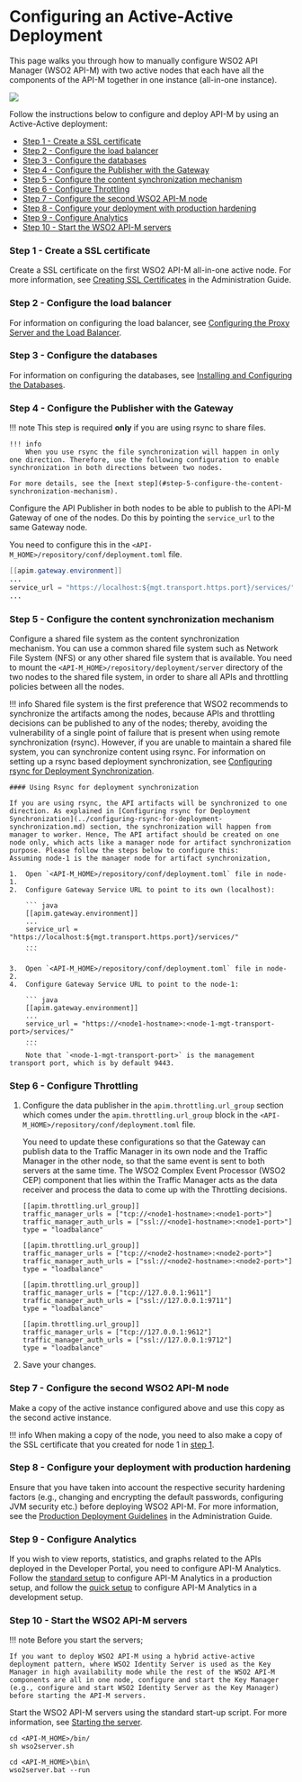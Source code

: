 # Configuring an Active-Active Deployment

This page walks you through how to manually configure WSO2 API Manager (WSO2 API-M) with two active nodes that each have all the components of the API-M together in one instance (all-in-one instance).

![](../../../assets/img/install-and-setup/active-active-deployment.png)

Follow the instructions below to configure and deploy API-M by using an Active-Active deployment:

-   [Step 1 - Create a SSL certificate](#step-1-create-a-ssl-certificate)
-   [Step 2 - Configure the load balancer](#step-2-configure-the-load-balancer)
-   [Step 3 - Configure the databases](#step-3-configure-the-databases)
-   [Step 4 - Configure the Publisher with the Gateway](#step-4-configure-the-publisher-with-the-gateway)
-   [Step 5 - Configure the content synchronization mechanism](#step-5-configure-the-content-synchronization-mechanism)
-   [Step 6 - Configure Throttling](#step-6-configure-throttling)
-   [Step 7 - Configure the second WSO2 API-M node](#step-7-configure-the-second-wso2-api-m-node)
-   [Step 8 - Configure your deployment with production hardening](#step-8-configure-your-deployment-with-production-hardening)
-   [Step 9 - Configure Analytics](#step-9-configure-analytics)
-   [Step 10 - Start the WSO2 API-M servers](#step-10-start-the-wso2-api-m-servers)

### Step 1 - Create a SSL certificate

Create a SSL certificate on the first WSO2 API-M all-in-one active node. For more information, see [Creating SSL Certificates](https://docs.wso2.com/display/ADMIN44x/Creating+New+Keystores) in the Administration Guide.

### Step 2 - Configure the load balancer

For information on configuring the load balancer, see [Configuring the Proxy Server and the Load Balancer](../configuring-the-proxy-server-and-the-load-balancer.md).

### Step 3 - Configure the databases

For information on configuring the databases, see [Installing and Configuring the Databases](../../SettingUpDatabases/overview.md).

### Step 4 - Configure the Publisher with the Gateway

!!! note
    This step is required **only** if you are using rsync to share files.

    !!! info
        When you use rsync the file synchronization will happen in only one direction. Therefore, use the following configuration to enable synchronization in both directions between two nodes.

    For more details, see the [next step](#step-5-configure-the-content-synchronization-mechanism).

Configure the API Publisher in both nodes to be able to publish to the API-M Gateway of one of the nodes. Do this by pointing the `service_url` to the same Gateway node.

You need to configure this in the `<API-M_HOME>/repository/conf/deployment.toml` file.

``` java
[[apim.gateway.environment]]
...
service_url = "https://localhost:${mgt.transport.https.port}/services/"
...
```

### Step 5 - Configure the content synchronization mechanism

Configure a shared file system as the content synchronization mechanism. You can use a common shared file system such as Network File System (NFS) or any other shared file system that is available. You need to mount the `<API-M_HOME>/repository/deployment/server` directory of the two nodes to the shared file system, in order to share all APIs and throttling policies between all the nodes.

!!! info
    Shared file system is the first preference that WSO2 recommends to synchronize the artifacts among the nodes, because APIs and throttling decisions can be published to any of the nodes; thereby, avoiding the vulnerability of a single point of failure that is present when using remote synchronization (rsync). However, if you are unable to maintain a shared file system, you can synchronize content using rsync. For information on setting up a rsync based deployment synchronization, see [Configuring rsync for Deployment Synchronization](../configuring-rsync-for-deployment-synchronization.md).

    #### Using Rsync for deployment synchronization

    If you are using rsync, the API artifacts will be synchronized to one direction. As explained in [Configuring rsync for Deployment Synchronization](../configuring-rsync-for-deployment-synchronization.md) section, the synchronization will happen from manager to worker. Hence, The API artifact should be created on one node only, which acts like a manager node for artifact synchronization purpose. Please follow the steps below to configure this:
    Assuming node-1 is the manager node for artifact synchronization,

    1.  Open `<API-M_HOME>/repository/conf/deployment.toml` file in node-1.
    2.  Configure Gateway Service URL to point to its own (localhost):

        ``` java
        [[apim.gateway.environment]]
        ...
        service_url = "https://localhost:${mgt.transport.https.port}/services/"
        ...
        ```

    3.  Open `<API-M_HOME>/repository/conf/deployment.toml` file in node-2.
    4.  Configure Gateway Service URL to point to the node-1:

        ``` java
        [[apim.gateway.environment]]
        ...
        service_url = "https://<node1-hostname>:<node-1-mgt-transport-port>/services/"
        ...
        ```
        Note that `<node-1-mgt-transport-port>` is the management transport port, which is by default 9443.

### Step 6 - Configure Throttling

1.  Configure the data publisher in the `apim.throttling.url_group` section which comes under the `apim.throttling.url_group` block in the `<API-M_HOME>/repository/conf/deployment.toml` file.
    
    You need to update these configurations so that the Gateway can publish data to the Traffic Manager in its own node and the Traffic Manager in the other node, so that the same event is sent to both servers at the same time. The WSO2 Complex Event Processor (WSO2 CEP) component that lies within the Traffic Manager acts as the data receiver and process the data to come up with the Throttling decisions.

    ``` tab="Format"
    [[apim.throttling.url_group]]
    traffic_manager_urls = ["tcp://<node1-hostname>:<node1-port>"]
    traffic_manager_auth_urls = ["ssl://<node1-hostname>:<node1-port>"]
    type = "loadbalance"

    [[apim.throttling.url_group]]
    traffic_manager_urls = ["tcp://<node2-hostname>:<node2-port>"]
    traffic_manager_auth_urls = ["ssl://<node2-hostname>:<node2-port>"]
    type = "loadbalance"
    ```

    ``` tab="Example"
    [[apim.throttling.url_group]]
    traffic_manager_urls = ["tcp://127.0.0.1:9611"]
    traffic_manager_auth_urls = ["ssl://127.0.0.1:9711"]
    type = "loadbalance"

    [[apim.throttling.url_group]]
    traffic_manager_urls = ["tcp://127.0.0.1:9612"]
    traffic_manager_auth_urls = ["ssl://127.0.0.1:9712"]
    type = "loadbalance"
    ```

2.  Save your changes.

### Step 7 - Configure the second WSO2 API-M node

Make a copy of the active instance configured above and use this copy as the second active instance.

!!! info
    When making a copy of the node, you need to also make a copy of the SSL certificate that you created for node 1 in [step 1](#step-1-create-a-ssl-certificate).


### Step 8 - Configure your deployment with production hardening

Ensure that you have taken into account the respective security hardening factors (e.g., changing and encrypting the default passwords, configuring JVM security etc.) before deploying WSO2 API-M. For more information, see the [Production Deployment Guidelines](https://docs.wso2.com/display/ADMIN44x/Production+Deployment+Guidelines#ProductionDeploymentGuidelines) in the Administration Guide.

### Step 9 - Configure Analytics

If you wish to view reports, statistics, and graphs related to the APIs deployed in the Developer Portal, you need to configure API-M Analytics. Follow the [standard setup](https://apim.docs.wso2.com/en/latest/Learn/Analytics/configuring-apim-analytics/#standard-setup) to configure API-M Analytics in a production setup, and follow the [quick setup](https://apim.docs.wso2.com/en/latest/Learn/Analytics/configuring-apim-analytics/#quick-setup) to configure API-M Analytics in a development setup.

### Step 10 - Start the WSO2 API-M servers

!!! note
    Before you start the servers;

    If you want to deploy WSO2 API-M using a hybrid active-active deployment pattern, where WSO2 Identity Server is used as the Key Manager in high availability mode while the rest of the WSO2 API-M components are all in one node, configure and start the Key Manager (e.g., configure and start WSO2 Identity Server as the Key Manager) before starting the API-M servers.

Start the WSO2 API-M servers using the standard start-up script. For more information, see [Starting the server](https://apim.docs.wso2.com/en/latest/InstallAndSetup/InstallationGuide/running-the-product/#starting-the-server).

```tab="Linux/Mac OS"
cd <API-M_HOME>/bin/
sh wso2server.sh
```

```tab="Windows"
cd <API-M_HOME>\bin\
wso2server.bat --run 
```
